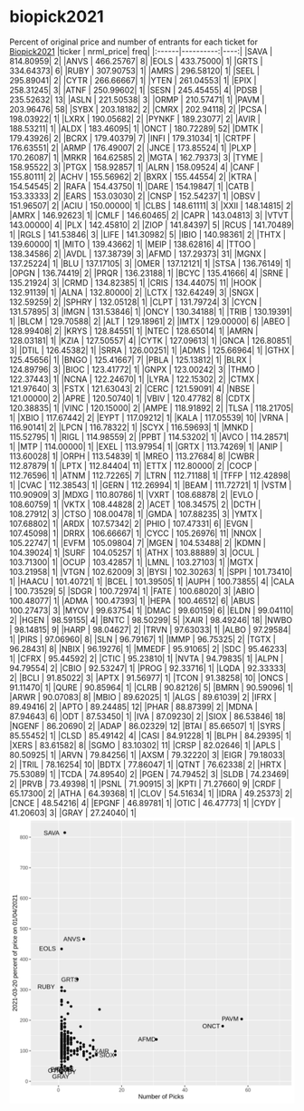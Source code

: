 # biopick2021
Percent of original price and number of entrants for each ticket for [Biopick2021](https://twitter.com/hashtag/Biopick2021)
|ticker | nrml_price| freq|
|:------|----------:|----:|
|SAVA   |  814.80959|    2|
|ANVS   |  466.25767|    8|
|EOLS   |  433.75000|    1|
|GRTS   |  334.64373|    6|
|RUBY   |  307.90753|    1|
|AMRS   |  296.58120|    1|
|SEEL   |  295.89041|    2|
|CYTR   |  266.66667|    1|
|YTEN   |  261.04553|    1|
|EPIX   |  258.31245|    3|
|ATNF   |  250.99602|    1|
|SESN   |  245.45455|    4|
|PDSB   |  235.52632|   13|
|ASLN   |  221.50538|    3|
|ORMP   |  210.57471|    1|
|PAVM   |  203.96476|   58|
|SYBX   |  203.18182|    2|
|CMRX   |  202.94118|    2|
|PCSA   |  198.03922|    1|
|LXRX   |  190.05682|    2|
|PYNKF  |  189.23077|    2|
|AVIR   |  188.53211|    1|
|ALDX   |  183.46095|    1|
|ONCT   |  180.72289|   52|
|DMTK   |  179.43926|    2|
|BCRX   |  179.40379|    7|
|INFI   |  179.31034|    1|
|CRTPF  |  176.63551|    2|
|ARMP   |  176.49007|    2|
|JNCE   |  173.85524|    1|
|PLXP   |  170.26087|    1|
|MRKR   |  164.62585|    2|
|MGTA   |  162.79373|    3|
|TYME   |  158.95522|    3|
|PTGX   |  158.92857|    1|
|ALRN   |  158.09524|    4|
|CANF   |  155.80111|    2|
|ACHV   |  155.56962|    2|
|BXRX   |  155.44554|    2|
|KTRA   |  154.54545|    2|
|RAFA   |  154.43750|    1|
|DARE   |  154.19847|    1|
|CATB   |  153.33333|    2|
|EARS   |  153.03030|    2|
|CNSP   |  152.54237|    1|
|OBSV   |  151.96507|    2|
|ACIU   |  150.00000|    1|
|CLBS   |  148.61111|    3|
|XXII   |  148.14815|    2|
|AMRX   |  146.92623|    1|
|CMLF   |  146.60465|    2|
|CAPR   |  143.04813|    3|
|VTVT   |  143.00000|    4|
|PLX    |  142.45810|    2|
|ZIOP   |  141.84397|    5|
|RCUS   |  141.70489|    1|
|RGLS   |  141.53846|    3|
|LIFE   |  141.30982|    5|
|IBIO   |  140.98361|    2|
|THTX   |  139.60000|    1|
|MITO   |  139.43662|    1|
|MEIP   |  138.62816|    4|
|TTOO   |  138.34586|    2|
|AVDL   |  137.38739|    3|
|AFMD   |  137.29373|   31|
|MGNX   |  137.25224|    1|
|BLU    |  137.17105|    3|
|OMER   |  137.12121|    1|
|STSA   |  136.76149|    1|
|OPGN   |  136.74419|    2|
|PRQR   |  136.23188|    1|
|BCYC   |  135.41666|    4|
|SRNE   |  135.21924|    3|
|CRMD   |  134.82385|    1|
|CRIS   |  134.44075|   11|
|HOOK   |  132.91139|    1|
|ALNA   |  132.80000|    2|
|LCTX   |  132.64249|    3|
|SNGX   |  132.59259|    2|
|SPHRY  |  132.05128|    1|
|CLPT   |  131.79724|    3|
|CYCN   |  131.57895|    3|
|IMGN   |  131.53846|    1|
|ONCY   |  130.34188|    1|
|TRIB   |  130.19391|    1|
|BLCM   |  129.70588|    2|
|ALT    |  129.18961|    2|
|IMTX   |  129.00000|    6|
|ABEO   |  128.99408|    2|
|KRYS   |  128.84551|    1|
|NTEC   |  128.65014|    1|
|AMRN   |  128.03181|    1|
|KZIA   |  127.50557|    4|
|CYTK   |  127.09613|    1|
|GNCA   |  126.80851|    3|
|DTIL   |  126.45382|    1|
|SRRA   |  126.00251|    1|
|ADMS   |  125.66964|    1|
|GTHX   |  125.45656|    1|
|BNGO   |  125.41667|    7|
|PBLA   |  125.13812|    1|
|BLRX   |  124.89796|    3|
|BIOC   |  123.41772|    1|
|GNPX   |  123.00242|    3|
|THMO   |  122.37443|    1|
|NCNA   |  122.24670|    1|
|LYRA   |  122.15302|    2|
|CTMX   |  121.97640|    3|
|FSTX   |  121.63043|    2|
|CERC   |  121.59091|    4|
|NBSE   |  121.00000|    2|
|APRE   |  120.50740|    1|
|VBIV   |  120.47782|    8|
|CDTX   |  120.38835|    1|
|VINC   |  120.15000|    2|
|AMPE   |  118.91892|    2|
|TLSA   |  118.21705|    1|
|XBIO   |  117.67442|    2|
|EYPT   |  117.09212|    1|
|KALA   |  117.05539|   10|
|VRNA   |  116.90141|    2|
|LPCN   |  116.78322|    1|
|SCYX   |  116.59693|    1|
|MNKD   |  115.52795|    1|
|RIGL   |  114.98559|    2|
|PPBT   |  114.53202|    1|
|AVCO   |  114.28571|    1|
|MTP    |  114.00000|    1|
|EXEL   |  113.97954|    1|
|GRTX   |  113.74269|    1|
|ANIP   |  113.60028|    1|
|ORPH   |  113.54839|    1|
|MREO   |  113.27684|    8|
|CWBR   |  112.87879|    1|
|LPTX   |  112.84404|   11|
|ETTX   |  112.80000|    2|
|COCP   |  112.76596|    1|
|ATNM   |  112.72265|    7|
|LTRN   |  112.71188|    1|
|TFFP   |  112.42898|    1|
|CVAC   |  112.38543|    1|
|GERN   |  112.26994|    1|
|BEAM   |  111.72721|    1|
|VSTM   |  110.90909|    3|
|MDXG   |  110.80786|    1|
|VXRT   |  108.68878|    2|
|EVLO   |  108.60759|    1|
|VKTX   |  108.44828|    2|
|ACET   |  108.34575|    2|
|DCTH   |  108.27912|    3|
|CTSO   |  108.00478|    1|
|GMDA   |  107.88235|    3|
|YMTX   |  107.68802|    1|
|ARDX   |  107.57342|    2|
|PHIO   |  107.47331|    6|
|EVGN   |  107.45098|    1|
|DRRX   |  106.66667|    1|
|CYCC   |  105.26976|   11|
|NNOX   |  105.22747|    1|
|EVFM   |  105.09804|    7|
|MGEN   |  104.53488|    2|
|KDMN   |  104.39024|    1|
|SURF   |  104.05257|    1|
|ATHX   |  103.88889|    3|
|OCUL   |  103.71300|    1|
|OCUP   |  103.42857|    1|
|LMNL   |  103.27103|    1|
|MGTX   |  103.21958|    1|
|VTGN   |  102.62009|    3|
|BYSI   |  102.30263|    1|
|SPPI   |  101.73410|    1|
|HAACU  |  101.40721|    1|
|BCEL   |  101.39505|    1|
|AUPH   |  100.73855|    4|
|CALA   |  100.73529|    5|
|SDGR   |  100.72974|    1|
|FATE   |  100.68020|    3|
|ABIO   |  100.48077|    1|
|ADMA   |  100.47393|    1|
|HEPA   |  100.46512|    6|
|ABUS   |  100.27473|    3|
|MYOV   |   99.63754|    1|
|DMAC   |   99.60159|    6|
|ELDN   |   99.04110|    2|
|HGEN   |   98.59155|    4|
|BNTC   |   98.50299|    5|
|XAIR   |   98.49246|   18|
|NWBO   |   98.14815|    9|
|HARP   |   98.04627|    2|
|TRVN   |   97.63033|    1|
|ALBO   |   97.29584|    1|
|PIRS   |   97.06960|    8|
|SLN    |   96.79167|    1|
|IMMP   |   96.75325|    2|
|TGTX   |   96.28431|    8|
|NBIX   |   96.19276|    1|
|MMEDF  |   95.91065|    2|
|SDC    |   95.46233|    1|
|CFRX   |   95.44592|    2|
|CTIC   |   95.23810|    1|
|NVTA   |   94.79835|    1|
|ALPN   |   94.79554|    2|
|CBIO   |   92.53247|    1|
|PROG   |   92.33716|    1|
|LQDA   |   92.33333|    2|
|BCLI   |   91.85022|    3|
|APTX   |   91.56977|    1|
|TCON   |   91.38258|   10|
|ONCS   |   91.11470|    1|
|QURE   |   90.85964|    1|
|CLRB   |   90.82126|    5|
|BMRN   |   90.59096|    1|
|ARWR   |   90.07083|    8|
|MBIO   |   89.62025|    1|
|ALGS   |   89.61039|    2|
|IFRX   |   89.49416|    2|
|APTO   |   89.24485|   12|
|PHAR   |   88.87399|    2|
|MDNA   |   87.94643|    6|
|ODT    |   87.53450|    1|
|IVA    |   87.09230|    2|
|SIOX   |   86.53846|   18|
|NGENF  |   86.20690|    2|
|ADAP   |   86.02329|   12|
|BTAI   |   85.66507|    1|
|SYRS   |   85.55452|    1|
|CLSD   |   85.49142|    4|
|CASI   |   84.91228|    1|
|BLPH   |   84.29395|    1|
|XERS   |   83.61582|    8|
|SGMO   |   83.10302|   11|
|CRSP   |   82.02646|    1|
|APLS   |   80.50925|    1|
|ARVN   |   79.84256|    1|
|AXSM   |   79.32220|    3|
|EIGR   |   79.18033|    2|
|TRIL   |   78.16254|   10|
|BDTX   |   77.86047|    1|
|QTNT   |   76.62338|    2|
|HRTX   |   75.53089|    1|
|TCDA   |   74.89540|    2|
|PGEN   |   74.79452|    3|
|SLDB   |   74.23469|    2|
|PRVB   |   73.49398|    1|
|PSNL   |   71.90915|    3|
|KPTI   |   71.27660|    9|
|CRDF   |   65.17300|    2|
|ATHA   |   64.39368|    1|
|CLOV   |   54.51634|    1|
|IDRA   |   49.25373|    2|
|CNCE   |   48.54216|    4|
|EPGNF  |   46.89781|    1|
|OTIC   |   46.47773|    1|
|CYDY   |   41.20603|    3|
|GRAY   |   27.24040|    1|
![retvspicks](biopicks.png?raw=true)
